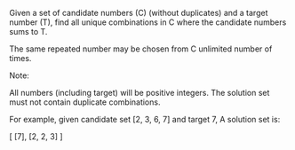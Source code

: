 
Given a set of candidate numbers (C) (without duplicates) and a target number (T), find all unique combinations in C where the candidate numbers sums to T.


The same repeated number may be chosen from C unlimited number of times.


Note:

All numbers (including target) will be positive integers.
The solution set must not contain duplicate combinations.




For example, given candidate set [2, 3, 6, 7] and target 7,
A solution set is:

[
  [7],
  [2, 2, 3]
]
